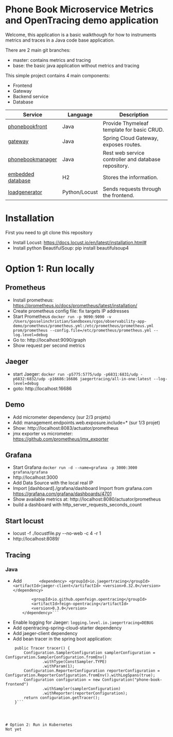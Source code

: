 # Phone Book Microservice Metrics and OpenTracing demo application

Welcome, this application is a basic walkthough for how to instruments metrics and traces in a Java code base application.

There are 2 main git branches:
* master: contains metrics and tracing
* base: the basic java application without metrics and tracing

This simple project contains 4 main components:
- Frontend
- Gateway
- Backend service
- Database

| Service                                   | Language      | Description                                          |
| ----------------------------------------- | ------------- | -----------------------------------------------------|
| [phonebookfront](./phonebookfront)        | Java          | Provide Thymeleaf template for basic CRUD.           |
| [gateway](./gateway)                      | Java          | Spring Cloud Gateway, exposes routes.                |
| [phonebookmanager](./phonebookmanager)    | Java          | Rest web service controller and database repository. |
| [embedded database](./phonebookmanager)   | H2            | Stores the information.                              |
| [loadgenerator](./loadgenerator)          | Python/Locust | Sends requests through the frontend.                 |


# Installation
First you need to git clone this repository

* Install Locust: https://docs.locust.io/en/latest/installation.html#
* Install python BeautifulSoup: pip install beautifulsoup4

# Option 1: Run locally

## Prometheus
* Install prometheus: https://prometheus.io/docs/prometheus/latest/installation/
* Create prometheus config file: fix targets IP addresses
* Start Prometheus ```docker run -p 9090:9090 -v /Users/gosselinchristian/Sandboxes/cgos/observability-app-demo/prometheus/prometheus.yml:/etc/prometheus/prometheus.yml prom/prometheus --config.file=/etc/prometheus/prometheus.yml --log.level=debug```
* Go to: http://localhost:9090/graph
* Show request per second metrics

## Jaeger
* start Jaeger: ```docker run -p5775:5775/udp -p6831:6831/udp -p6832:6832/udp -p16686:16686 jaegertracing/all-in-one:latest --log-level=debug```
* goto: http://localhost:16686


## Demo
* Add micrometer dependency (sur 2/3 projets)
* Add: management.endpoints.web.exposure.include=* (sur 1/3 projet)
* Show: http://localhost:8083/actuator/prometheus
* jmx exporter vs micrometer: https://github.com/prometheus/jmx_exporter



## Grafana
* Start Grafana ```docker run -d --name=grafana -p 3000:3000 grafana/grafana```
* http://localhost:3000
* Add Data Source with the local real IP
* Import [dashboard]./grafana/dashboard Import from grafana.com https://grafana.com/grafana/dashboards/4701
* Show available metrics at: http://localhost:8080/actuator/prometheus
* build a dashboard with http_server_requests_seconds_count


## Start locust
* locust -f ./locustfile.py --no-web -c 4 -r 1
* http://localhost:8089/


## Tracing

### Java
* Add ``` 		<dependency>
			<groupId>io.jaegertracing</groupId>
			<artifactId>jaeger-client</artifactId>
			<version>0.32.0</version>
		</dependency>```
    ```<dependency>
			<groupId>io.github.openfeign.opentracing</groupId>
			<artifactId>feign-opentracing</artifactId>
			<version>0.3.0</version>
		</dependency>```
* Enable logging for Jaeger: ```logging.level.io.jaegertracing=DEBUG```
* Add opentracing-spring-cloud-starter dependency
* Add jaeger-client dependency
* Add bean tracer in the spring boot application:
``` 	@Bean
	public Tracer tracer() {
		Configuration.SamplerConfiguration samplerConfiguration = Configuration.SamplerConfiguration.fromEnv()
				.withType(ConstSampler.TYPE)
				.withParam(1);
		Configuration.ReporterConfiguration reporterConfiguration = Configuration.ReporterConfiguration.fromEnv().withLogSpans(true);
		Configuration configuration = new Configuration("phone-book-frontend")
				.withSampler(samplerConfiguration)
				.withReporter(reporterConfiguration);
		return configuration.getTracer();
	}```




# Option 2: Run in Kubernetes
Not yet